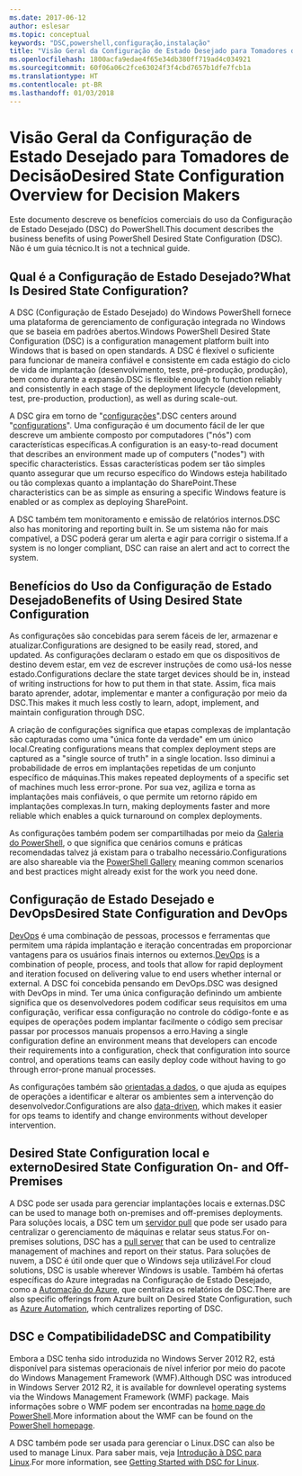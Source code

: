 ```yaml
---
ms.date: 2017-06-12
author: eslesar
ms.topic: conceptual
keywords: "DSC,powershell,configuração,instalação"
title: "Visão Geral da Configuração de Estado Desejado para Tomadores de Decisão"
ms.openlocfilehash: 1800acfa9edae4f65e34db380ff719ad4c034921
ms.sourcegitcommit: 60f06a06c2fce63024f3f4cbd7657b1dfe7fcb1a
ms.translationtype: HT
ms.contentlocale: pt-BR
ms.lasthandoff: 01/03/2018
---
```

# <a name="desired-state-configuration-overview-for-decision-makers"></a><span data-ttu-id="d25b1-103">Visão Geral da Configuração de Estado Desejado para Tomadores de Decisão</span><span class="sxs-lookup"><span data-stu-id="d25b1-103">Desired State Configuration Overview for Decision Makers</span></span>

<span data-ttu-id="d25b1-104">Este documento descreve os benefícios comerciais do uso da Configuração de Estado Desejado (DSC) do PowerShell.</span><span class="sxs-lookup"><span data-stu-id="d25b1-104">This document describes the business benefits of using PowerShell Desired State Configuration (DSC).</span></span> <span data-ttu-id="d25b1-105">Não é um guia técnico.</span><span class="sxs-lookup"><span data-stu-id="d25b1-105">It is not a technical guide.</span></span>

## <a name="what-is-desired-state-configuration"></a><span data-ttu-id="d25b1-106">Qual é a Configuração de Estado Desejado?</span><span class="sxs-lookup"><span data-stu-id="d25b1-106">What Is Desired State Configuration?</span></span>

<span data-ttu-id="d25b1-107">A DSC (Configuração de Estado Desejado) do Windows PowerShell fornece uma plataforma de gerenciamento de configuração integrada no Windows que se baseia em padrões abertos.</span><span class="sxs-lookup"><span data-stu-id="d25b1-107">Windows PowerShell Desired State Configuration (DSC) is a configuration management platform built into Windows that is based on open standards.</span></span> <span data-ttu-id="d25b1-108">A DSC é flexível o suficiente para funcionar de maneira confiável e consistente em cada estágio do ciclo de vida de implantação (desenvolvimento, teste, pré-produção, produção), bem como durante a expansão.</span><span class="sxs-lookup"><span data-stu-id="d25b1-108">DSC is flexible enough to function reliably and consistently in each stage of the deployment lifecycle (development, test, pre-production, production), as well as during scale-out.</span></span> 

<span data-ttu-id="d25b1-109">A DSC gira em torno de "[configurações](https://msdn.microsoft.com/en-us/powershell/dsc/configurations)".</span><span class="sxs-lookup"><span data-stu-id="d25b1-109">DSC centers around "[configurations](https://msdn.microsoft.com/en-us/powershell/dsc/configurations)".</span></span>
<span data-ttu-id="d25b1-110">Uma configuração é um documento fácil de ler que descreve um ambiente composto por computadores ("nós") com características específicas.</span><span class="sxs-lookup"><span data-stu-id="d25b1-110">A configuration is an easy-to-read document that describes an environment made up of computers ("nodes") with specific characteristics.</span></span> <span data-ttu-id="d25b1-111">Essas características podem ser tão simples quanto assegurar que um recurso específico do Windows esteja habilitado ou tão complexas quanto a implantação do SharePoint.</span><span class="sxs-lookup"><span data-stu-id="d25b1-111">These characteristics can be as simple as ensuring a specific Windows feature is enabled or as complex as deploying SharePoint.</span></span> 

<span data-ttu-id="d25b1-112">A DSC também tem monitoramento e emissão de relatórios internos.</span><span class="sxs-lookup"><span data-stu-id="d25b1-112">DSC also has monitoring and reporting built in.</span></span> <span data-ttu-id="d25b1-113">Se um sistema não for mais compatível, a DSC poderá gerar um alerta e agir para corrigir o sistema.</span><span class="sxs-lookup"><span data-stu-id="d25b1-113">If a system is no longer compliant, DSC can raise an alert and act to correct the system.</span></span> 

## <a name="benefits-of-using-desired-state-configuration"></a><span data-ttu-id="d25b1-114">Benefícios do Uso da Configuração de Estado Desejado</span><span class="sxs-lookup"><span data-stu-id="d25b1-114">Benefits of Using Desired State Configuration</span></span>

<span data-ttu-id="d25b1-115">As configurações são concebidas para serem fáceis de ler, armazenar e atualizar.</span><span class="sxs-lookup"><span data-stu-id="d25b1-115">Configurations are designed to be easily read, stored, and updated.</span></span> <span data-ttu-id="d25b1-116">As configurações declaram o estado em que os dispositivos de destino devem estar, em vez de escrever instruções de como usá-los nesse estado.</span><span class="sxs-lookup"><span data-stu-id="d25b1-116">Configurations declare the state target devices should be in, instead of writing instructions for how to put them in that state.</span></span> <span data-ttu-id="d25b1-117">Assim, fica mais barato aprender, adotar, implementar e manter a configuração por meio da DSC.</span><span class="sxs-lookup"><span data-stu-id="d25b1-117">This makes it much less costly to learn, adopt, implement, and maintain configuration through DSC.</span></span> 

<span data-ttu-id="d25b1-118">A criação de configurações significa que etapas complexas de implantação são capturadas como uma "única fonte da verdade" em um único local.</span><span class="sxs-lookup"><span data-stu-id="d25b1-118">Creating configurations means that complex deployment steps are captured as a "single source of truth" in a single location.</span></span> <span data-ttu-id="d25b1-119">Isso diminui a probabilidade de erros em implantações repetidas de um conjunto específico de máquinas.</span><span class="sxs-lookup"><span data-stu-id="d25b1-119">This makes repeated deployments of a specific set of machines much less error-prone.</span></span> <span data-ttu-id="d25b1-120">Por sua vez, agiliza e torna as implantações mais confiáveis, o que permite um retorno rápido em implantações complexas.</span><span class="sxs-lookup"><span data-stu-id="d25b1-120">In turn, making deployments faster and more reliable which enables a quick turnaround on complex deployments.</span></span>

<span data-ttu-id="d25b1-121">As configurações também podem ser compartilhadas por meio da [Galeria do PowerShell](https://powershellgallery.com), o que significa que cenários comuns e práticas recomendadas talvez já existam para o trabalho necessário.</span><span class="sxs-lookup"><span data-stu-id="d25b1-121">Configurations are also shareable via the [PowerShell Gallery](https://powershellgallery.com) meaning common scenarios and best practices might already exist for the work you need done.</span></span>


## <a name="desired-state-configuration-and-devops"></a><span data-ttu-id="d25b1-122">Configuração de Estado Desejado e DevOps</span><span class="sxs-lookup"><span data-stu-id="d25b1-122">Desired State Configuration and DevOps</span></span>

<span data-ttu-id="d25b1-123">[DevOps](http://blogs.technet.com/b/ashleymcglone/archive/2015/11/20/devops-for-n00bs-ie-windows-people.aspx) é uma combinação de pessoas, processos e ferramentas que permitem uma rápida implantação e iteração concentradas em proporcionar vantagens para os usuários finais internos ou externos.</span><span class="sxs-lookup"><span data-stu-id="d25b1-123">[DevOps](http://blogs.technet.com/b/ashleymcglone/archive/2015/11/20/devops-for-n00bs-ie-windows-people.aspx) is a combination of people, process, and tools that allow for rapid deployment and iteration focused on delivering value to end users whether internal or external.</span></span> <span data-ttu-id="d25b1-124">A DSC foi concebida pensando em DevOps.</span><span class="sxs-lookup"><span data-stu-id="d25b1-124">DSC was designed with DevOps in mind.</span></span> <span data-ttu-id="d25b1-125">Ter uma única configuração definindo um ambiente significa que os desenvolvedores podem codificar seus requisitos em uma configuração, verificar essa configuração no controle do código-fonte e as equipes de operações podem implantar facilmente o código sem precisar passar por processos manuais propensos a erro.</span><span class="sxs-lookup"><span data-stu-id="d25b1-125">Having a single configuration define an environment means that developers can encode their requirements into a configuration, check that configuration into source control, and operations teams can easily deploy code without having to go through error-prone manual processes.</span></span> 

<span data-ttu-id="d25b1-126">As configurações também são [orientadas a dados](https://msdn.microsoft.com/en-us/powershell/dsc/configdata), o que ajuda as equipes de operações a identificar e alterar os ambientes sem a intervenção do desenvolvedor.</span><span class="sxs-lookup"><span data-stu-id="d25b1-126">Configurations are also [data-driven](https://msdn.microsoft.com/en-us/powershell/dsc/configdata), which makes it easier for ops teams to identify and change environments without developer intervention.</span></span> 

## <a name="desired-state-configuration-on--and-off-premises"></a><span data-ttu-id="d25b1-127">Desired State Configuration local e externo</span><span class="sxs-lookup"><span data-stu-id="d25b1-127">Desired State Configuration On- and Off-Premises</span></span>

<span data-ttu-id="d25b1-128">A DSC pode ser usada para gerenciar implantações locais e externas.</span><span class="sxs-lookup"><span data-stu-id="d25b1-128">DSC can be used to manage both on-premises and off-premises deployments.</span></span> <span data-ttu-id="d25b1-129">Para soluções locais, a DSC tem um [servidor pull](https://msdn.microsoft.com/en-us/powershell/dsc/pullserver) que pode ser usado para centralizar o gerenciamento de máquinas e relatar seus status.</span><span class="sxs-lookup"><span data-stu-id="d25b1-129">For on-premises solutions, DSC has a [pull server](https://msdn.microsoft.com/en-us/powershell/dsc/pullserver) that can be used to centralize management of machines and report on their status.</span></span> <span data-ttu-id="d25b1-130">Para soluções de nuvem, a DSC é útil onde quer que o Windows seja utilizável.</span><span class="sxs-lookup"><span data-stu-id="d25b1-130">For cloud solutions, DSC is usable wherever Windows is usable.</span></span> <span data-ttu-id="d25b1-131">Também há ofertas específicas do Azure integradas na Configuração de Estado Desejado, como a [Automação do Azure](https://azure.microsoft.com/en-us/documentation/services/automation/), que centraliza os relatórios de DSC.</span><span class="sxs-lookup"><span data-stu-id="d25b1-131">There are also specific offerings from Azure built on Desired State Configuration, such as [Azure Automation](https://azure.microsoft.com/en-us/documentation/services/automation/), which centralizes reporting of DSC.</span></span> 

## <a name="dsc-and-compatibility"></a><span data-ttu-id="d25b1-132">DSC e Compatibilidade</span><span class="sxs-lookup"><span data-stu-id="d25b1-132">DSC and Compatibility</span></span>

<span data-ttu-id="d25b1-133">Embora a DSC tenha sido introduzida no Windows Server 2012 R2, está disponível para sistemas operacionais de nível inferior por meio do pacote do Windows Management Framework (WMF).</span><span class="sxs-lookup"><span data-stu-id="d25b1-133">Although DSC was introduced in Windows Server 2012 R2, it is available for downlevel operating systems via the Windows Management Framework (WMF) package.</span></span> <span data-ttu-id="d25b1-134">Mais informações sobre o WMF podem ser encontradas na [home page do PowerShell](https://msdn.microsoft.com/en-us/powershell/).</span><span class="sxs-lookup"><span data-stu-id="d25b1-134">More information about the WMF can be found on the [PowerShell homepage](https://msdn.microsoft.com/en-us/powershell/).</span></span> 

<span data-ttu-id="d25b1-135">A DSC também pode ser usada para gerenciar o Linux.</span><span class="sxs-lookup"><span data-stu-id="d25b1-135">DSC can also be used to manage Linux.</span></span> <span data-ttu-id="d25b1-136">Para saber mais, veja [Introdução à DSC para Linux](https://msdn.microsoft.com/en-us/powershell/dsc/lnxgettingstarted).</span><span class="sxs-lookup"><span data-stu-id="d25b1-136">For more information, see [Getting Started with DSC for Linux](https://msdn.microsoft.com/en-us/powershell/dsc/lnxgettingstarted).</span></span>

